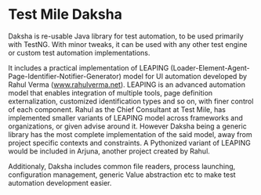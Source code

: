 # Test Mile Daksha

Daksha is re-usable Java library for test automation, to be used primarily with TestNG. With minor tweaks, it can be used with any other test engine or custom test automation implementations.

It includes a practical implementation of LEAPING (Loader-Element-Agent-Page-Identifier-Notifier-Generator) model for UI automation developed by Rahul Verma (www.rahulverma.net). LEAPING is an advanced automation model that enables integration of multiple tools, page definition externalization, customized identification types and so on, with finer control of each component. Rahul as the Chief Consultant at Test Mile, has implemented smaller variants of LEAPING model across frameworks and organizations, or given advise around it. However Daksha being a generic library has the most complete implementation of the said model, away from project specific contexts and constraints. A Pythonized variant of LEAPING would be included in Arjuna, another project created by Rahul.

Additionaly, Daksha includes common file readers, process launching, configuration management, generic Value abstraction etc to make test automation development easier.
